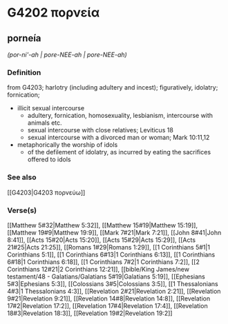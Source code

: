 # G4202 πορνεία

## porneía

_(por-ni'-ah | pore-NEE-ah | pore-NEE-ah)_

### Definition

from G4203; harlotry (including adultery and incest); figuratively, idolatry; fornication; 

- illicit sexual intercourse
  - adultery, fornication, homosexuality, lesbianism, intercourse with animals etc.
  - sexual intercourse with close relatives; Leviticus 18
  - sexual intercourse with a divorced man or woman; Mark 10:11,12
- metaphorically the worship of idols
  - of the defilement of idolatry, as incurred by eating the sacrifices offered to idols

### See also

[[G4203|G4203 πορνεύω]]

### Verse(s)

[[Matthew 5#32|Matthew 5:32]], [[Matthew 15#19|Matthew 15:19]], [[Matthew 19#9|Matthew 19:9]], [[Mark 7#21|Mark 7:21]], [[John 8#41|John 8:41]], [[Acts 15#20|Acts 15:20]], [[Acts 15#29|Acts 15:29]], [[Acts 21#25|Acts 21:25]], [[Romans 1#29|Romans 1:29]], [[1 Corinthians 5#1|1 Corinthians 5:1]], [[1 Corinthians 6#13|1 Corinthians 6:13]], [[1 Corinthians 6#18|1 Corinthians 6:18]], [[1 Corinthians 7#2|1 Corinthians 7:2]], [[2 Corinthians 12#21|2 Corinthians 12:21]], [[bible/King James/new testament/48 - Galatians/Galatians 5#19|Galatians 5:19]], [[Ephesians 5#3|Ephesians 5:3]], [[Colossians 3#5|Colossians 3:5]], [[1 Thessalonians 4#3|1 Thessalonians 4:3]], [[Revelation 2#21|Revelation 2:21]], [[Revelation 9#21|Revelation 9:21]], [[Revelation 14#8|Revelation 14:8]], [[Revelation 17#2|Revelation 17:2]], [[Revelation 17#4|Revelation 17:4]], [[Revelation 18#3|Revelation 18:3]], [[Revelation 19#2|Revelation 19:2]]